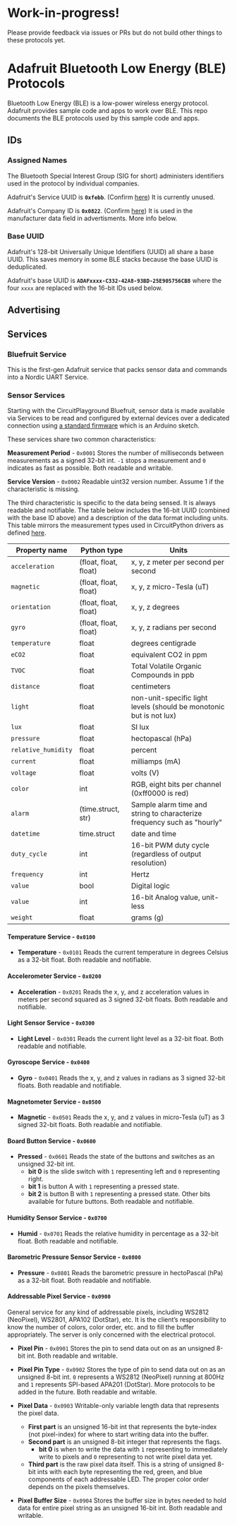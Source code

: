 # Work-in-progress!

Please provide feedback via issues or PRs but do not build other things to these protocols yet.

# Adafruit Bluetooth Low Energy (BLE) Protocols

Bluetooth Low Energy (BLE) is a low-power wireless energy protocol. Adafruit provides sample code
and apps to work over BLE. This repo documents the BLE protocols used by this sample code and apps.

## IDs

### Assigned Names

The Bluetooth Special Interest Group (SIG for short) administers identifiers used in the protocol
by individual companies.

Adafruit's Service UUID is **`0xfebb`**. (Confirm [here](https://www.bluetooth.com/specifications/assigned-numbers/16-bit-uuids-for-members/)) It is currently unused.

Adafruit's Company ID is **`0x0822`**. (Confirm [here](https://www.bluetooth.com/specifications/assigned-numbers/company-identifiers/)) It is used in the manufacturer data field in advertisments. More info below.

### Base UUID

Adafruit's 128-bit Universally Unique Identifiers (UUID) all share a base UUID. This saves memory in
some BLE stacks because the base UUID is deduplicated.

Adafruit's base UUID is **`ADAFxxxx-C332-42A8-93BD-25E905756CB8`** where the four `xxxx` are replaced with the 16-bit IDs used below.

## Advertising

## Services

### Bluefruit Service

This is the first-gen Adafruit service that packs sensor data and commands into a Nordic UART Service.

### Sensor Services

Starting with the CircuitPlayground Bluefruit, sensor data is made available via Services to be read
and configured by external devices over a dedicated connection using [a standard
firmware](https://learn.adafruit.com/bluefruit-playground-app/firmware) which is an Arduino sketch.

These services share two common characteristics:

**Measurement Period** - `0x0001`
Stores the number of milliseconds between measurements as a signed 32-bit int. `-1` stops a
measurement and `0` indicates as fast as possible. Both readable and writable.

**Service Version** - `0x0002`
Readable uint32 version number. Assume 1 if the characteristic is missing.

The third characteristic is specific to the data being sensed. It is always readable and notifiable.
The table below includes the 16-bit UUID (combined with the base ID above) and a description of the
data format including units. This table mirrors the measurement types used in CircuitPython drivers
as defined [here](https://circuitpython.readthedocs.io/en/latest/docs/design_guide.html#sensor-properties-and-units).

| Property name         | Python type           | Units                                                                   |
| --------------------- | --------------------- | ----------------------------------------------------------------------- |
| ``acceleration``      | (float, float, float) | x, y, z meter per second per second                                     |
| ``magnetic``          | (float, float, float) | x, y, z micro-Tesla (uT)                                                |
| ``orientation``       | (float, float, float) | x, y, z degrees                                                         |
| ``gyro``              | (float, float, float) | x, y, z radians per second                                              |
| ``temperature``       | float                 | degrees centigrade                                                      |
| ``eCO2``              | float                 | equivalent CO2 in ppm                                                   |
| ``TVOC``              | float                 | Total Volatile Organic Compounds in ppb                                 |
| ``distance``          | float                 | centimeters                                                             |
| ``light``             | float                 | non-unit-specific light levels (should be monotonic but is not lux)     |
| ``lux``               | float                 | SI lux                                                                  |
| ``pressure``          | float                 | hectopascal (hPa)                                                       |
| ``relative_humidity`` | float                 | percent                                                                 |
| ``current``           | float                 | milliamps (mA)                                                          |
| ``voltage``           | float                 | volts (V)                                                               |
| ``color``             | int                   | RGB, eight bits per channel (0xff0000 is red)                           |
| ``alarm``             | (time.struct, str)    | Sample alarm time and string to characterize frequency such as "hourly" |
| ``datetime``          | time.struct           | date and time                                                           |
| ``duty_cycle``        | int                   | 16-bit PWM duty cycle (regardless of output resolution)                 |
| ``frequency``         | int                   | Hertz                                                                   |
| ``value``             | bool                  | Digital logic                                                           |
| ``value``             | int                   | 16-bit Analog value, unit-less                                          |
| ``weight``            | float                 | grams (g)                                                               |

#### Temperature Service - `0x0100`
 - **Temperature** - `0x0101`
Reads the current temperature in degrees Celsius as a 32-bit float. Both readable and notifiable.

#### Accelerometer Service - `0x0200`
 - **Acceleration** - `0x0201`
Reads the x, y, and z acceleration values in meters per second squared as 3 signed 32-bit floats. Both readable and notifiable.

#### Light Sensor Service - `0x0300`
 - **Light Level** - `0x0301`
Reads the current light level as a 32-bit float. Both readable and notifiable.

#### Gyroscope Service - `0x0400`
 - **Gyro** - `0x0401`
Reads the x, y, and z values in radians as 3 signed 32-bit floats. Both readable and notifiable.

#### Magnetometer Service - `0x0500`
 - **Magnetic** - `0x0501`
Reads the x, y, and z values in micro-Tesla (uT) as 3 signed 32-bit floats. Both readable and notifiable.

#### Board Button Service - `0x0600`
 - **Pressed** - `0x0601`
Reads the state of the buttons and switches as an unsigned 32-bit int.
   - **bit 0** is the slide switch with `1` representing left and `0` representing right.
   - **bit 1** is button A with `1` representing a pressed state. 
   - **bit 2** is button B with `1` representing a pressed state.
Other bits available for future buttons. Both readable and notifiable.

#### Humidity Sensor Service - `0x0700`
 - **Humid** - `0x0701`
Reads the relative humidity in percentage as a 32-bit float. Both readable and notifiable.

#### Barometric Pressure Sensor Service - `0x0800`
 - **Pressure** - `0x0801`
Reads the barometric pressure in hectoPascal (hPa) as a 32-bit float. Both readable and notifiable.

#### Addressable Pixel Service - `0x0900`
General service for any kind of addressable pixels, including WS2812 (NeoPixel), WS2801, APA102 (DotStar),
etc. It is the client’s responsibility to know the number of colors, color order, etc. and to fill the buffer
appropriately. The server is only concerned with the electrical protocol.

 - **Pixel Pin** - `0x0901`
Stores the pin to send data out on as an unsigned 8-bit int. Both readable and writable.
 - **Pixel Pin Type** - `0x0902`
Stores the type of pin to send data out on as an unsigned 8-bit int. `0` represents a WS2812 (NeoPixel)
running at 800Hz and `1` represents SPI-based APA201 (DotStar). More protocols to be added in
the future. Both readable and writable.
 - **Pixel Data** - `0x0903`
Writable-only variable length data that represents the pixel data.
   - **First part** is an unsigned 16-bit int that represents the byte-index (not pixel-index) for where to start
writing data into the buffer.
   - **Second part** is an unsigned 8-bit integer that represents the flags.
     - **bit 0** is when to write the data with `1` representing to immediately write to pixels and `0` representing
to not write pixel data yet.
   - **Third part** is the raw pixel data itself. This is a string of unsigned 8-bit ints with each byte representing the
red, green, and blue components of each addressable LED. The proper color order depends on the pixels themselves.

 - **Pixel Buffer Size** - `0x0904`
Stores the buffer size in bytes needed to hold data for entire pixel string as an unsigned 16-bit int. Both readable and writable.
